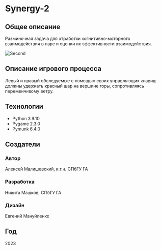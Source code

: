 # Synergy-2
## Общее описание
Разминочная задача для отработки когнитивно-моторного взаимодействия в паре и оценки их эффективности взаимодействия.

![Second](https://i.postimg.cc/qqxR3FFS/2-1.png?raw=true)
## Описание игрового процесса
Левый и правый обследуемые с помощью своих управляющих клавиш должны удержать красный шар на вершине горы, сопротивляясь переменчивому ветру.
## Технологии
- Python 3.9.10
- Pygame 2.3.0
- Pymunk 6.4.0
## Создатели
### Автор
Алексей Малишевский, к.т.н. СПбГУ ГА
### Разработка
Никита Машков, СПбГУ ГА
### Дизайн
Евгений Мануйленко
## Год
2023
